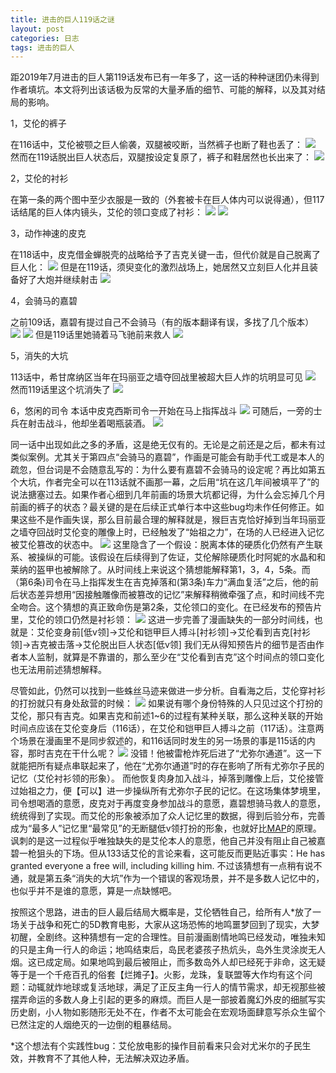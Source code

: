 ```yaml
---
title: 进击的巨人119话之谜
layout: post
categories: 日志
tags: 进击的巨人
---
```

距2019年7月进击的巨人第119话发布已有一年多了，这一话的种种谜团仍未得到作者填坑。本文将列出该话极为反常的大量矛盾的细节、可能的解释，以及其对结局的影响。

1，艾伦的裤子

在116话中，艾伦被颚之巨人偷袭，双腿被咬断，当然裤子也断了鞋也丢了：
![](https://nullrecurrent.github.io//image/107.jpg)
然而在119话脱出巨人状态后，双腿按设定复原了，裤子和鞋居然也长出来了：
![](https://nullrecurrent.github.io//image/108.jpg)

2，艾伦的衬衫

在第一条的两个图中至少衣服是一致的（外套被卡在巨人体内可以说得通），但117话结尾的巨人体内镜头，艾伦的领口变成了衬衫：
![](https://nullrecurrent.github.io//image/109.jpg)
![](https://nullrecurrent.github.io//image/110.jpg)


3，动作神速的皮克

在118话中，皮克借金蝉脱壳的战略给予了吉克关键一击，但代价就是自己脱离了巨人化：
![](https://nullrecurrent.github.io//image/111.jpg)
但是在119话，须臾变化的激烈战场上，她居然又立刻巨人化并且装备好了大炮并继续射击
![](https://nullrecurrent.github.io//image/112.jpg)

4，会骑马的嘉碧

之前109话，嘉碧有提过自己不会骑马（有的版本翻译有误，多找了几个版本）
![](https://nullrecurrent.github.io//image/114.jpg)
![](https://nullrecurrent.github.io//image/115.jpg)
但是119话里她骑着马飞驰前来救人
![](https://nullrecurrent.github.io//image/113.jpg)

5，消失的大坑

113话中，希甘席纳区当年在玛丽亚之墙夺回战里被超大巨人炸的坑明显可见
![](https://nullrecurrent.github.io//image/116.jpg)
然而119话里这个坑消失了
![](https://nullrecurrent.github.io//image/117.jpg)

6，悠闲的司令
本话中皮克西斯司令一开始在马上指挥战斗
![](https://nullrecurrent.github.io//image/118.jpg)
可随后，一旁的士兵在射击战斗，他却坐着喝瓶装酒。 
![](https://nullrecurrent.github.io//image/119.jpg)

同一话中出现如此之多的矛盾，这是绝无仅有的。无论是之前还是之后，都未有过类似案例。尤其关于第四点“会骑马的嘉碧”，作画是可能会有助手代工或是本人的疏忽，但台词是不会随意乱写的：为什么要有嘉碧不会骑马的设定呢？再比如第五个大坑，作者完全可以在113话就不画那一幕，之后用“坑在这几年间被填平了”的说法搪塞过去。如果作者心细到几年前画的场景大坑都记得，为什么会忘掉几个月前画的裤子的状态？最关键的是在后续正式单行本中这些bug均未作任何修正。如果这些不是作画失误，那么目前最合理的解释就是，猴巨吉克恰好掉到当年玛丽亚之墙夺回战时艾伦变的雕像上时，已经触发了“始祖之力”，在场的人已经进入记忆被艾伦篡改的状态中。
![](https://nullrecurrent.github.io//image/120.jpg)
这里隐含了一个假设：脱离本体的硬质化仍然有产生联系、被操纵的可能。该假设在后续得到了佐证，艾伦解除硬质化时阿妮的水晶和和莱纳的盔甲也被解除了。从时间线上来说这个猜想能解释第1，3，4，5条。而（第6条)司令在马上指挥发生在吉克掉落和(第3条)车力“满血复活”之后，他的前后状态差异想用“因接触雕像而被篡改的记忆”来解释稍微牵强了点，和时间线不完全吻合。这个猜想的真正致命伤是第2条，艾伦领口的变化。在已经发布的预告片里，艾伦的领口仍然是衬衫领：
![](https://nullrecurrent.github.io//image/121.jpg)
这进一步完善了漫画缺失的一部分时间线，也就是：艾伦变身前[低v领]→艾伦和铠甲巨人搏斗[衬衫领]→艾伦看到吉克[衬衫领]→吉克被击落→艾伦脱出巨人状态[低v领]
我们无从得知预告片的细节是否由作者本人监制，就算是不靠谱的，那么至少在“艾伦看到吉克”这个时间点的领口变化也无法用前述猜想解释。

尽管如此，仍然可以找到一些蛛丝马迹来做进一步分析。自看海之后，艾伦穿衬衫的打扮就只有身处敌营的时候：
![](https://nullrecurrent.github.io//image/122.jpg)
如果说有哪个身份特殊的人只见过这个打扮的艾伦，那只有吉克。如果吉克和前述1~6的过程有某种关联，那么这种关联的开始时间点应该在艾伦变身后（116话），在艾伦和铠甲巨人搏斗之前（117话）。注意两个场景在漫画里不是同步叙述的，和116话同时发生的另一场景的事是115话的内容，那时吉克在干什么呢？
![](https://nullrecurrent.github.io//image/133.jpg)
没错！他被雷枪炸死后进了“尤弥尔通道”。这一下就能把所有疑点串联起来了，他在“尤弥尔通道”时的存在影响了所有尤弥尔子民的记忆（艾伦衬衫领的形象）。
而他恢复肉身加入战斗，掉落到雕像上后，艾伦接管过始祖之力，便【可以】进一步操纵所有尤弥尔子民的记忆。在这场集体梦境里，司令想喝酒的意愿，皮克对于再度变身参加战斗的意愿，嘉碧想骑马救人的意愿，统统得到了实现。而艾伦的形象被添加了众人记忆里的数据，得到后验分布，完善成为“最多人”记忆里“最常见”的无断腿低v领打扮的形象，也就好比[MAP](https://en.wikipedia.org/wiki/Maximum_a_posteriori_estimation)的原理。讽刺的是这一过程似乎唯独缺失的是艾伦本人的意愿，他自己并没有阻止自己被嘉碧一枪狙头的下场。但从133话艾伦的言论来看，这可能反而更贴近事实：He has granted everyone a free will, including killing him. 不过该猜想有一点稍有说不通，就是第五条“消失的大坑”作为一个错误的客观场景，并不是多数人记忆中的，也似乎并不是谁的意愿，算是一点缺憾吧。

按照这个思路，进击的巨人最后结局大概率是，艾伦牺牲自己，给所有人\*放了一场关于战争和死亡的5D教育电影，大家从这场恐怖的地鸣噩梦回到了现实，大梦初醒，全剧终。这种猜想有一定的合理性。目前漫画剧情地鸣已经发动，唯独未知的只是主角一行人的命运；地鸣结束后，岛民老婆孩子热炕头，岛外生灵涂炭无人烟。这已成定局。如果地鸣到最后被阻止，而多数岛外人却已经死于非命，这无疑等于是一个千疮百孔的俗套【烂摊子】。火影，龙珠，复联盟等大作均有这个问题：动辄就炸地球或复活地球，满足了正反主角一行人的情节需求，却无视那些被摆弄命运的多数人身上引起的更多的麻烦。而巨人是一部披着魔幻外皮的细腻写实历史剧，小人物如影随形无处不在，作者不太可能会在宏观场面肆意写杀众生留个已然注定的人烟绝灭的一边倒的粗暴结局。

\*这个想法有个实践性bug：艾伦放电影的操作目前看来只会对尤米尔的子民生效，并教育不了其他人种，无法解决双边矛盾。

